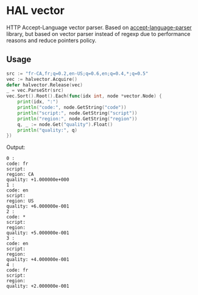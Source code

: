 # HAL vector

HTTP Accept-Language vector parser. Based on [accept-language-parser](https://github.com/opentable/accept-language-parser)
library, but based on vector parser instead of regexp due to performance reasons and reduce pointers policy.

## Usage

```go
src := "fr-CA,fr;q=0.2,en-US;q=0.6,en;q=0.4,*;q=0.5"
vec := halvector.Acquire()
defer halvector.Release(vec)
_ = vec.ParseStr(src)
vec.Sort().Root().Each(func(idx int, node *vector.Node) {
	print(idx, ":")
	println("code:", node.GetString("code"))
	println("script:", node.GetString("script"))
	println("region:", node.GetString("region"))
	q, _ := node.Get("quality").Float()
	println("quality:", q)
})
```

Output:
```
0 :
code: fr
script: 
region: CA
quality: +1.000000e+000
1 :
code: en
script: 
region: US
quality: +6.000000e-001
2 :
code: *
script: 
region: 
quality: +5.000000e-001
3 :
code: en
script: 
region: 
quality: +4.000000e-001
4 :
code: fr
script: 
region: 
quality: +2.000000e-001

```
